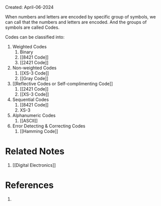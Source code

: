 Created: April-06-2024

When numbers and letters are encoded by specific group of symbols, we can call that the numbers and letters are encoded. And the groups of symbols are called Codes.

Codes can be classified into:

1. Weighted Codes
	1. Binary
	2. [[8421 Code]]
	3. [[2421 Code]]
2. Non-weighted Codes
	1. [[XS-3 Code]]
	2. [[Gray Code]]
3. [[Reflective Codes or Self-complimenting Code]]
	1. [[2421 Code]]
	2. [[XS-3 Code]]
4. Sequential Codes
	1. [[8421 Code]]
	2. XS-3
5. Alphanumeric Codes
	1. [[ASCII]]
6. Error Detecting & Correcting Codes
	1. [[Hamming Code]]

# Related Notes

1. [[Digital Electronics]]
# References

1. 